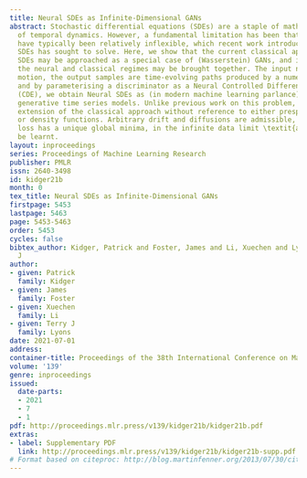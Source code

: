 ```yaml
---
title: Neural SDEs as Infinite-Dimensional GANs
abstract: Stochastic differential equations (SDEs) are a staple of mathematical modelling
  of temporal dynamics. However, a fundamental limitation has been that such models
  have typically been relatively inflexible, which recent work introducing Neural
  SDEs has sought to solve. Here, we show that the current classical approach to fitting
  SDEs may be approached as a special case of (Wasserstein) GANs, and in doing so
  the neural and classical regimes may be brought together. The input noise is Brownian
  motion, the output samples are time-evolving paths produced by a numerical solver,
  and by parameterising a discriminator as a Neural Controlled Differential Equation
  (CDE), we obtain Neural SDEs as (in modern machine learning parlance) continuous-time
  generative time series models. Unlike previous work on this problem, this is a direct
  extension of the classical approach without reference to either prespecified statistics
  or density functions. Arbitrary drift and diffusions are admissible, so as the Wasserstein
  loss has a unique global minima, in the infinite data limit \textit{any} SDE may
  be learnt.
layout: inproceedings
series: Proceedings of Machine Learning Research
publisher: PMLR
issn: 2640-3498
id: kidger21b
month: 0
tex_title: Neural SDEs as Infinite-Dimensional GANs
firstpage: 5453
lastpage: 5463
page: 5453-5463
order: 5453
cycles: false
bibtex_author: Kidger, Patrick and Foster, James and Li, Xuechen and Lyons, Terry
  J
author:
- given: Patrick
  family: Kidger
- given: James
  family: Foster
- given: Xuechen
  family: Li
- given: Terry J
  family: Lyons
date: 2021-07-01
address:
container-title: Proceedings of the 38th International Conference on Machine Learning
volume: '139'
genre: inproceedings
issued:
  date-parts:
  - 2021
  - 7
  - 1
pdf: http://proceedings.mlr.press/v139/kidger21b/kidger21b.pdf
extras:
- label: Supplementary PDF
  link: http://proceedings.mlr.press/v139/kidger21b/kidger21b-supp.pdf
# Format based on citeproc: http://blog.martinfenner.org/2013/07/30/citeproc-yaml-for-bibliographies/
---
```

